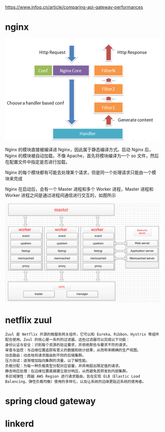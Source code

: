 https://www.infoq.cn/article/comparing-api-gateway-performances
# nginx
 ![nginx](../doc/nginx.png)

 Nginx 的模块直接被编译进 Nginx，因此属于静态编译方式。启动 Nginx 后，Nginx 的模块被自动加载，不像 Apache，首先将模块编译为一个 so 文件，然后在配置文件中指定是否进行加载。

 Nginx 的每个模块都有可能去处理某个请求，但是同一个处理请求只能由一个模块来完成

 Nginx 在启动后，会有一个 Master 进程和多个 Worker 进程，Master 进程和 Worker 进程之间是通过进程间通信进行交互的，如图所示

 ![nginx-flow](../doc/nginx-flow.png)
# netflix zuul

    Zuul 是 Netflix 开源的微服务网关组件，它可以和 Eureka、Ribbon、Hystrix 等组件配合使用。Zuul 的核心是一系列的过滤器，这些过滤器可以完成以下功能：
    身份认证与安全：识别每个资源的验证要求，并拒绝那些与要求不符的请求。
    审查与监控：与边缘位置追踪有意义的数据和统计结果，从而带来精确的生产视图。
    动态路由：动态地将请求路由到不同的后端集群。
    压力测试：逐渐增加指向集群的流量，以了解性能。
    负载分配：为每一种负载类型分配对应容量，并弃用超出限定值的请求。
    静态响应处理：在边缘位置直接建立部分响应，从而避免其转发到内部集群。
    多区域弹性：跨越 AWS Region 进行请求路由，旨在实现 ELB（Elastic Load Balancing，弹性负载均衡）使用的多样化，以及让系统的边缘更贴近系统的使用者。
# spring cloud gateway
# linkerd